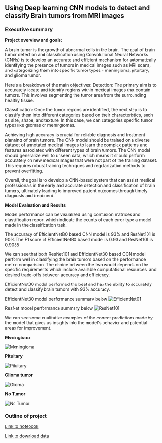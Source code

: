 ## Using Deep learning CNN models to detect and classify Brain tumors from MRI images

### Executive summary

**Project overview and goals:** 

A brain tumor is the growth of abnormal cells in the brain. The goal of brain tumor detection and classification using Convolutional Neural Networks (CNNs) is to develop an accurate and efficient mechanism for automatically identifying the presence of tumors in medical images such as MRI scans, and categorizing them into specific tumor types - meningioma, pituitary, and glioma tumor. 

Here's a breakdown of the main objectives:
Detection: The primary aim is to accurately locate and identify regions within medical images that contain tumors. This involves segmenting the tumor area from the surrounding healthy tissue.

Classification: Once the tumor regions are identified, the next step is to classify them into different categories based on their characteristics, such as size, shape, and texture. In this case, we can categories specific tumor types like gliomas or meningiomas.

Achieving high accuracy is crucial for reliable diagnosis and treatment planning of brain tumors. The CNN model should be trained on a diverse dataset of annotated medical images to learn the complex patterns and features associated with different types of brain tumors.
The CNN model should generalize well to unseen data, which means it should perform accurately on new medical images that were not part of the training dataset. This requires robust training techniques and regularization methods to prevent overfitting.

Overall, the goal is to develop a CNN-based system that can assist medical professionals in the early and accurate detection and classification of brain tumors, ultimately leading to improved patient outcomes through timely diagnosis and treatment.

**Model Evaluation and Results**

Model performance can be visualized using confusion matrices and classification report which indicate the counts of each error type a model made in the classification task. 

The accuracy of EfficientNetB0 based CNN model is 93% and ResNet101 is 90%
The F1 score of EfficientNetB0 based model is 0.93 and ResNet101 is 0.9085

We can see that both ResNet101 and EfficientNetB0 based CCN model perform well in classifying the brain tumors based on the performance metric comparision.
The choice between the two would depends on the specific requirements which include available computational resources, and desired trade-offs between accuracy and efficiency.

EfficientNetB0 model performed the best and has the ability to accurately detect and classify brain tumors with 93% accuracy.

EfficientNetB0 model performance summary below
![EfficientNet01](./result/Classification_Report_EfficientNet01.png)

ResNet model performance summary below
![ResNet101](./result/Classification_Report_ResNet.png)

We can see some qualitative examples of the correct predictions made by the model that gives us insights into the model's behavior and potential areas for improvement.

**Meningioma**

![Meningioma](./result/Meningioma.png)

**Pituitary**

![Pituitary](./result/Pituitary.png)

**Glioma tumor**

![Glioma](./result/Glioma.png)

**No Tumor**

![No Tumor](./result/No_Tumor.png)

### Outline of project

[Link to notebook](./CNN_Brain_Tumor_EDA.ipynb) 

[Link to download data](https://www.kaggle.com/datasets/sartajbhuvaji/brain-tumor-classification-mri) 


